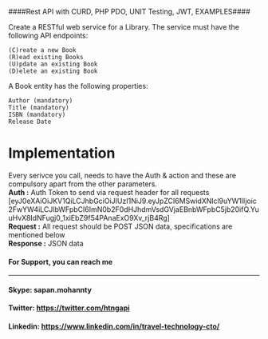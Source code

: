 ####Rest API with CURD, PHP PDO, UNIT Testing, JWT, EXAMPLES####

Create a RESTful web service for a Library. The service must have the following API endpoints:

    (C)reate a new Book
    (R)ead existing Books
    (U)pdate an existing Book
    (D)elete an existing Book

A Book entity has the following properties:

    Author (mandatory)
    Title (mandatory)
    ISBN (mandatory)
    Release Date

# Implementation

  Every serivce you call, needs to have the Auth & action and these are compulsory apart from the other parameters.<br/>
  **Auth :** Auth Token to send via request header for all requests [eyJ0eXAiOiJKV1QiLCJhbGciOiJIUzI1NiJ9.eyJpZCI6MSwidXNlcl9uYW1lIjoic2FwYW4iLCJlbWFpbCI6ImN0b2F0dHJhdmVsdGVjaEBnbWFpbC5jb20ifQ.YuuHvX8IdNFugj0_1xiEbZ9f54PAnaExO9Xv_rjB4Rg]<br/>
  **Request :** All request should be POST JSON data, specifications are mentioned below<br/>
  **Response :** JSON data<br/>


#### For Support, you can reach me 
-------------------------------
#### Skype: sapan.mohannty
#### Twitter: https://twitter.com/htngapi
#### Linkedin: https://www.linkedin.com/in/travel-technology-cto/

